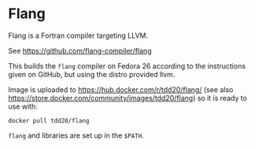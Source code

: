 Flang
=====

Flang is a Fortran compiler targeting LLVM.

See https://github.com/flang-compiler/flang

This builds the ``flang`` compiler on Fedora 26 according
to the instructions given on GitHub, but using the
distro provided llvm.

Image is uploaded to https://hub.docker.com/r/tdd20/flang/
(see also https://store.docker.com/community/images/tdd20/flang) 
so it is ready to use with:

    docker pull tdd20/flang

``flang`` and libraries are set up in the ``$PATH``.

